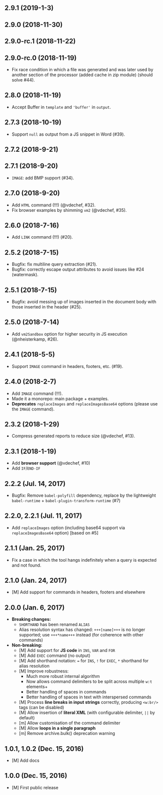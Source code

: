 ## 2.9.1 (2019-1-3)

## 2.9.0 (2018-11-30)

## 2.9.0-rc.1 (2018-11-22)

## 2.9.0-rc.0 (2018-11-19)

* Fix race condition in which a file was generated and was later used by another section of the processor (added cache in zip module) (should solve #44).

## 2.8.0 (2018-11-19)

* Accept Buffer in `template` and `'buffer'` in `output`.

## 2.7.3 (2018-10-19)

* Support `null` as output from a JS snippet in Word (#39).

## 2.7.2 (2018-9-21)

## 2.7.1 (2018-9-20)

* `IMAGE`: add BMP support (#34).

## 2.7.0 (2018-9-20)

* Add `HTML` command (!!!) (@vdechef, #32).
* Fix browser examples by shimming `vm2` (@vdechef, #35).

## 2.6.0 (2018-7-16)

* Add `LINK` command (!!!) (#20).

## 2.5.2 (2018-7-15)

* Bugfix: fix multiline query extraction (#21).
* Bugfix: correctly escape output attributes to avoid issues like #24 (watermask).

## 2.5.1 (2018-7-15)

* Bugfix: avoid messing up of images inserted in the document body with those inserted in the header (#25).

## 2.5.0 (2018-7-14)

* Add `vm2Sandbox` option for higher security in JS execution (@nheisterkamp, #26).

## 2.4.1 (2018-5-5)

* Support `IMAGE` command in headers, footers, etc. (#19).

## 2.4.0 (2018-2-7)

* Add `IMAGE` command (!!!).
* Made it a monorepo: main package + examples.
* **Deprecates** `replaceImages` and `replaceImagesBase64` options (please use the `IMAGE` command).

## 2.3.2 (2018-1-29)

* Compress generated reports to reduce size (@vdechef, #13).

## 2.3.1 (2018-1-19)

* Add **browser support** (@vdechef, #10)
* Add `IF`/`END-IF`

## 2.2.2 (Jul. 14, 2017)

* Bugfix: Remove `babel-polyfill` dependency, replace by the lightweight `babel-runtime` + `babel-plugin-transform-runtime` (#7)

## 2.2.0, 2.2.1 (Jul. 11, 2017)

* Add `replaceImages` option (including base64 support via `replaceImagesBase64` option) [based on #5]

## 2.1.1 (Jan. 25, 2017)

* Fix a case in which the tool hangs indefinitely when a query is expected and not found.

## 2.1.0 (Jan. 24, 2017)

* [M] Add support for commands in headers, footers and elsewhere

## 2.0.0 (Jan. 6, 2017)

* **Breaking changes:**
  * `SHORTHAND` has been renamed `ALIAS`
  * Alias resolution syntax has changed: `+++[name]+++` is no longer supported; use `+++*name+++` instead (for coherence with other commands)
* **Non-breaking:**
  * [M] Add support for **JS code** in `INS`, `VAR` and `FOR`
  * [M] Add `EXEC` command (no output)
  * [M] Add shorthand notation: `=` for `INS`, `!` for `EXEC`, `*` shorthand for alias resolution
  * [M] Improve robustness:
    * Much more robust internal algorithm
    * Now allows command delimiters to be split across multiple `w:t` elements+
    * Better handling of spaces in commands
    * Better handling of spaces in text with interspersed commands
  * [M] Process **line breaks in input strings** correctly, producing `<w:br/>` tags (can be disabled)
  * [M] Allow insertion of **literal XML** (with configurable delimiter, `||` by default)
  * [m] Allow customisation of the command delimiter
  * [M] Allow **loops in a single paragraph**
  * [m] Remove archive.bulk() deprecation warning

## 1.0.1, 1.0.2 (Dec. 15, 2016)

* [M] Add docs

## 1.0.0 (Dec. 15, 2016)

* [M] First public release
